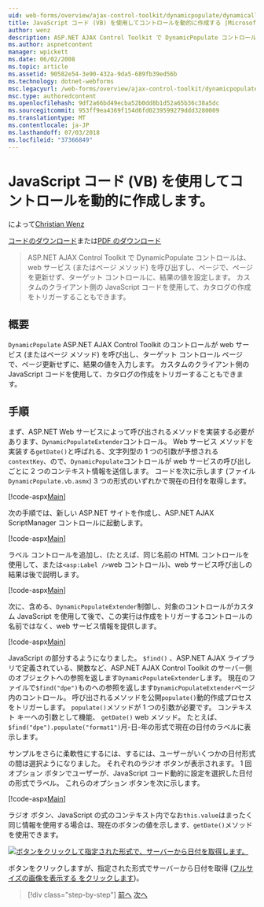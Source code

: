 ```yaml
---
uid: web-forms/overview/ajax-control-toolkit/dynamicpopulate/dynamically-populating-a-control-using-javascript-code-vb
title: JavaScript コード (VB) を使用してコントロールを動的に作成する |Microsoft Docs
author: wenz
description: ASP.NET AJAX Control Toolkit で DynamicPopulate コントロールは、web サービス (またはページ メソッド) を呼び出すし、t のターゲット コントロールに、結果の値を入力しています.
ms.author: aspnetcontent
manager: wpickett
ms.date: 06/02/2008
ms.topic: article
ms.assetid: 90582e54-3e90-432a-9da5-689fb39ed56b
ms.technology: dotnet-webforms
msc.legacyurl: /web-forms/overview/ajax-control-toolkit/dynamicpopulate/dynamically-populating-a-control-using-javascript-code-vb
msc.type: authoredcontent
ms.openlocfilehash: 9df2a66bd49ecba52b0dd8b1d52a65b36c38a5dc
ms.sourcegitcommit: 953ff9ea4369f154d6fd0239599279ddd3280009
ms.translationtype: MT
ms.contentlocale: ja-JP
ms.lasthandoff: 07/03/2018
ms.locfileid: "37366849"
---
```

<a name="dynamically-populating-a-control-using-javascript-code-vb"></a>JavaScript コード (VB) を使用してコントロールを動的に作成します。
====================
によって[Christian Wenz](https://github.com/wenz)

[コードのダウンロード](http://download.microsoft.com/download/d/8/f/d8f2f6f9-1b7c-46ad-9252-e1fc81bdea3e/dynamicpopulate1.vb.zip)または[PDF のダウンロード](http://download.microsoft.com/download/b/6/a/b6ae89ee-df69-4c87-9bfb-ad1eb2b23373/dynamicpopulate1VB.pdf)

> ASP.NET AJAX Control Toolkit で DynamicPopulate コントロールは、web サービス (またはページ メソッド) を呼び出すし、ページで、ページを更新せず、ターゲット コントロールに、結果の値を設定します。 カスタムのクライアント側の JavaScript コードを使用して、カタログの作成をトリガーすることもできます。


## <a name="overview"></a>概要

`DynamicPopulate` ASP.NET AJAX Control Toolkit のコントロールが web サービス (またはページ メソッド) を呼び出し、ターゲット コントロール ページで、ページ更新せずに、結果の値を入力します。 カスタムのクライアント側の JavaScript コードを使用して、カタログの作成をトリガーすることもできます。

## <a name="steps"></a>手順

まず、ASP.NET Web サービスによって呼び出されるメソッドを実装する必要があります、`DynamicPopulateExtender`コントロール。 Web サービス メソッドを実装する`getDate()`と呼ばれる、文字列型の 1 つの引数が予想される`contextKey`、ので、`DynamicPopulate`コントロールが web サービスの呼び出しごとに 2 つのコンテキスト情報を送信します。 コードを次に示します (ファイル`DynamicPopulate.vb.asmx`) 3 つの形式のいずれかで現在の日付を取得します。

[!code-aspx[Main](dynamically-populating-a-control-using-javascript-code-vb/samples/sample1.aspx)]

次の手順では、新しい ASP.NET サイトを作成し、ASP.NET AJAX ScriptManager コントロールに起動します。

[!code-aspx[Main](dynamically-populating-a-control-using-javascript-code-vb/samples/sample2.aspx)]

ラベル コントロールを追加し、(たとえば、同じ名前の HTML コントロールを使用して、または`<asp:Label />`web コントロール)、web サービス呼び出しの結果は後で説明します。

[!code-aspx[Main](dynamically-populating-a-control-using-javascript-code-vb/samples/sample3.aspx)]

次に、含める、`DynamicPopulateExtender`制御し、対象のコントロールがカスタム JavaScript を使用して後で、この実行は作成をトリガーするコントロールの名前ではなく、web サービス情報を提供します。

[!code-aspx[Main](dynamically-populating-a-control-using-javascript-code-vb/samples/sample4.aspx)]

JavaScript の部分するようになりました。 `$find()` 、ASP.NET AJAX ライブラリで定義されている、関数など、ASP.NET AJAX Control Toolkit のサーバー側のオブジェクトへの参照を返します`DynamicPopulateExtender`します。 現在のファイルで`$find("dpe")`ものへの参照を返します`DynamicPopulateExtender`ページ内のコントロール。 呼び出されるメソッドを公開`populate()`動的作成プロセスをトリガーします。 `populate()`メソッドが 1 つの引数が必要です。 コンテキスト キーへの引数として機能、 `getDate()` web メソッド。 たとえば、`$find("dpe").populate("format1")`月-日-年の形式で現在の日付のラベルに表示します。

サンプルをさらに柔軟性にするには、するには、ユーザーがいくつかの日付形式の間は選択ようになりました。 それぞれのラジオ ボタンが表示されます。 1 回オプション ボタンでユーザーが、JavaScript コード動的に設定を選択した日付の形式でラベル。 これらのオプション ボタンを次に示します。

[!code-aspx[Main](dynamically-populating-a-control-using-javascript-code-vb/samples/sample5.aspx)]

ラジオ ボタン、JavaScript の式のコンテキスト内でなお`this.value`はまったく同じ情報を使用する場合は、現在のボタンの値を示します、`getDate()`メソッドを使用できます。


[![ボタンをクリックして指定された形式で、サーバーから日付を取得します。](dynamically-populating-a-control-using-javascript-code-vb/_static/image2.png)](dynamically-populating-a-control-using-javascript-code-vb/_static/image1.png)

ボタンをクリックしますが、指定された形式でサーバーから日付を取得 ([フルサイズの画像を表示する をクリックします](dynamically-populating-a-control-using-javascript-code-vb/_static/image3.png))。

> [!div class="step-by-step"]
> [前へ](dynamically-populating-a-control-vb.md)
> [次へ](using-dynamicpopulate-with-a-user-control-and-javascript-vb.md)
